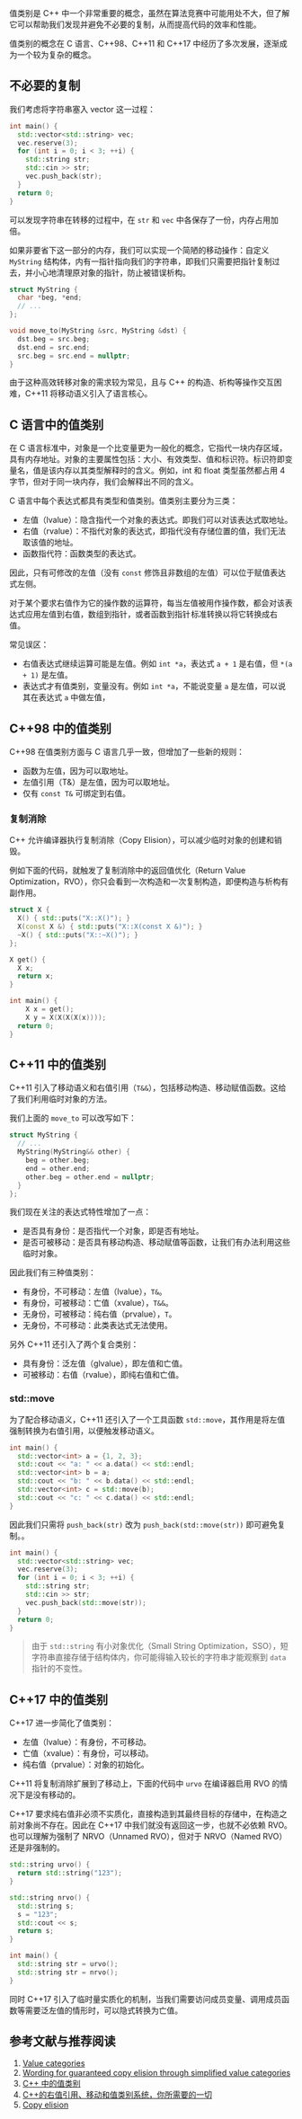 值类别是 C++ 中一个非常重要的概念，虽然在算法竞赛中可能用处不大，但了解它可以帮助我们发现并避免不必要的复制，从而提高代码的效率和性能。

值类别的概念在 C 语言、C++98、C++11 和 C++17 中经历了多次发展，逐渐成为一个较为复杂的概念。

## 不必要的复制

我们考虑将字符串塞入 vector 这一过程：

```cpp
int main() {
  std::vector<std::string> vec;
  vec.reserve(3);
  for (int i = 0; i < 3; ++i) {
    std::string str;
    std::cin >> str;
    vec.push_back(str);
  }
  return 0;
}
```

可以发现字符串在转移的过程中，在 `str` 和 `vec` 中各保存了一份，内存占用加倍。

如果非要省下这一部分的内存，我们可以实现一个简陋的移动操作：自定义 `MyString` 结构体，内有一指针指向我们的字符串，即我们只需要把指针复制过去，并小心地清理原对象的指针，防止被错误析构。

```cpp
struct MyString {
  char *beg, *end;
  // ...
};

void move_to(MyString &src, MyString &dst) {
  dst.beg = src.beg;
  dst.end = src.end;
  src.beg = src.end = nullptr;
}
```

由于这种高效转移对象的需求较为常见，且与 C++ 的构造、析构等操作交互困难，C++11 将移动语义引入了语言核心。

## C 语言中的值类别

在 C 语言标准中，对象是一个比变量更为一般化的概念，它指代一块内存区域，具有内存地址。对象的主要属性包括：大小、有效类型、值和标识符。标识符即变量名，值是该内存以其类型解释时的含义。例如，int 和 float 类型虽然都占用 4 字节，但对于同一块内存，我们会解释出不同的含义。

C 语言中每个表达式都具有类型和值类别。值类别主要分为三类：

- 左值（lvalue）：隐含指代一个对象的表达式。即我们可以对该表达式取地址。
- 右值（rvalue）：不指代对象的表达式，即指代没有存储位置的值，我们无法取该值的地址。
- 函数指代符：函数类型的表达式。

因此，只有可修改的左值（没有 `const` 修饰且非数组的左值）可以位于赋值表达式左侧。

对于某个要求右值作为它的操作数的运算符，每当左值被用作操作数，都会对该表达式应用左值到右值，数组到指针，或者函数到指针 标准转换以将它转换成右值。 

常见误区：

- 右值表达式继续运算可能是左值。例如 `int *a`，表达式 `a + 1` 是右值，但 `*(a + 1)` 是左值。
- 表达式才有值类别，变量没有。例如 `int *a`，不能说变量 `a` 是左值，可以说其在表达式 `a` 中做左值，

## C++98 中的值类别

C++98 在值类别方面与 C 语言几乎一致，但增加了一些新的规则：

- 函数为左值，因为可以取地址。
- 左值引用（T&）是左值，因为可以取地址。
- 仅有 `const T&` 可绑定到右值。

### 复制消除

C++ 允许编译器执行复制消除（Copy Elision），可以减少临时对象的创建和销毁。

例如下面的代码，就触发了复制消除中的返回值优化（Return Value Optimization，RVO），你只会看到一次构造和一次复制构造，即便构造与析构有副作用。

```cpp
struct X {
  X() { std::puts("X::X()"); }
  X(const X &) { std::puts("X::X(const X &)"); }
  ~X() { std::puts("X::~X()"); }
};

X get() {
  X x;
  return x;
}

int main() {
    X x = get();
    X y = X(X(X(X(x))));
  return 0;
}
```

## C++11 中的值类别

C++11 引入了移动语义和右值引用（`T&&`），包括移动构造、移动赋值函数。这给了我们利用临时对象的方法。

我们上面的 `move_to` 可以改写如下：

```cpp
struct MyString {
  // ...
  MyString(MyString&& other) {
    beg = other.beg;
    end = other.end;
    other.beg = other.end = nullptr;
  }
};
```

我们现在关注的表达式特性增加了一点：

- 是否具有身份：是否指代一个对象，即是否有地址。
- 是否可被移动：是否具有移动构造、移动赋值等函数，让我们有办法利用这些临时对象。

因此我们有三种值类别：

- 有身份，不可移动：左值（lvalue），`T&`。
- 有身份，可被移动：亡值（xvalue），`T&&`。
- 无身份，可被移动：纯右值（prvalue），`T`。
- 无身份，不可移动：此类表达式无法使用。

另外 C++11 还引入了两个复合类别：

- 具有身份：泛左值（glvalue），即左值和亡值。
- 可被移动：右值（rvalue），即纯右值和亡值。

### std::move

为了配合移动语义，C++11 还引入了一个工具函数 `std::move`，其作用是将左值强制转换为右值引用，以便触发移动语义。

```cpp
int main() {
  std::vector<int> a = {1, 2, 3};
  std::cout << "a: " << a.data() << std::endl;
  std::vector<int> b = a;
  std::cout << "b: " << b.data() << std::endl;
  std::vector<int> c = std::move(b);
  std::cout << "c: " << c.data() << std::endl;
}
```

因此我们只需将 `push_back(str)` 改为 `push_back(std::move(str))` 即可避免复制。。

```cpp
int main() {
  std::vector<std::string> vec;
  vec.reserve(3);
  for (int i = 0; i < 3; ++i) {
    std::string str;
    std::cin >> str;
    vec.push_back(std::move(str));
  }
  return 0;
}
```

> 由于 `std::string` 有小对象优化（Small String Optimization，SSO），短字符串直接存储于结构体内，你可能得输入较长的字符串才能观察到 `data` 指针的不变性。

## C++17 中的值类别

C++17 进一步简化了值类别：

- 左值（lvalue）：有身份，不可移动。
- 亡值（xvalue）：有身份，可以移动。
- 纯右值（prvalue）：对象的初始化。

C++11 将复制消除扩展到了移动上，下面的代码中 `urvo` 在编译器启用 RVO 的情况下是没有移动的。

C++17 要求纯右值非必须不实质化，直接构造到其最终目标的存储中，在构造之前对象尚不存在。因此在 C++17 中我们就没有返回这一步，也就不必依赖 RVO。也可以理解为强制了 NRVO（Unnamed RVO），但对于 NRVO（Named RVO）还是非强制的。

```cpp
std::string urvo() {
  return std::string("123");
}

std::string nrvo() {
  std::string s;
  s = "123";
  std::cout << s;
  return s;
}

int main() {
  std::string str = urvo();
  std::string str = nrvo();
}
```

同时 C++17 引入了临时量实质化的机制，当我们需要访问成员变量、调用成员函数等需要泛左值的情形时，可以隐式转换为亡值。

## 参考文献与推荐阅读

1.  [Value categories](https://en.cppreference.com/w/cpp/language/value_category)
2.  [Wording for guaranteed copy elision through simplified value categories](http://www.open-std.org/jtc1/sc22/wg21/docs/papers/2016/p0135r1.html)
3.  [C++ 中的值类别](https://paul.pub/cpp-value-category/)
4.  [C++的右值引用、移动和值类别系统，你所需要的一切](https://zclll.com/index.php/cpp/value_category.html)
5.  [Copy elision](https://en.cppreference.com/w/cpp/language/copy_elision)

